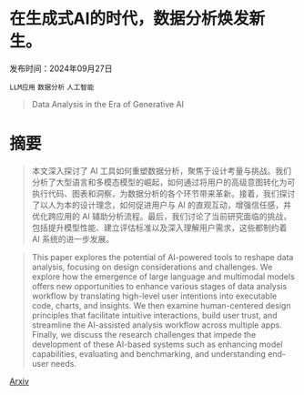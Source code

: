 # 在生成式AI的时代，数据分析焕发新生。

发布时间：2024年09月27日

`LLM应用` `数据分析` `人工智能`

> Data Analysis in the Era of Generative AI

# 摘要

> 本文深入探讨了 AI 工具如何重塑数据分析，聚焦于设计考量与挑战。我们分析了大型语言和多模态模型的崛起，如何通过将用户的高级意图转化为可执行代码、图表和洞察，为数据分析的各个环节带来革新。接着，我们探讨了以人为本的设计理念，如何促进用户与 AI 的直观互动，增强信任感，并优化跨应用的 AI 辅助分析流程。最后，我们讨论了当前研究面临的挑战，包括提升模型性能、建立评估标准以及深入理解用户需求，这些都制约着 AI 系统的进一步发展。

> This paper explores the potential of AI-powered tools to reshape data analysis, focusing on design considerations and challenges. We explore how the emergence of large language and multimodal models offers new opportunities to enhance various stages of data analysis workflow by translating high-level user intentions into executable code, charts, and insights. We then examine human-centered design principles that facilitate intuitive interactions, build user trust, and streamline the AI-assisted analysis workflow across multiple apps. Finally, we discuss the research challenges that impede the development of these AI-based systems such as enhancing model capabilities, evaluating and benchmarking, and understanding end-user needs.

[Arxiv](https://arxiv.org/abs/2409.18475)